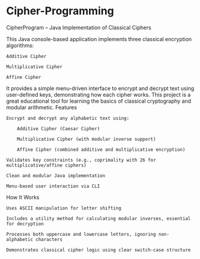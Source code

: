 # Cipher-Programming

CipherProgram – Java Implementation of Classical Ciphers

This Java console-based application implements three classical encryption algorithms:

    Additive Cipher

    Multiplicative Cipher

    Affine Cipher

It provides a simple menu-driven interface to encrypt and decrypt text using user-defined keys, demonstrating how each cipher works. This project is a great educational tool for learning the basics of classical cryptography and modular arithmetic.
Features

    Encrypt and decrypt any alphabetic text using:

        Additive Cipher (Caesar Cipher)

        Multiplicative Cipher (with modular inverse support)

        Affine Cipher (combined additive and multiplicative encryption)

    Validates key constraints (e.g., coprimality with 26 for multiplicative/affine ciphers)

    Clean and modular Java implementation

    Menu-based user interaction via CLI

How It Works

    Uses ASCII manipulation for letter shifting

    Includes a utility method for calculating modular inverses, essential for decryption

    Processes both uppercase and lowercase letters, ignoring non-alphabetic characters

    Demonstrates classical cipher logic using clear switch-case structure

